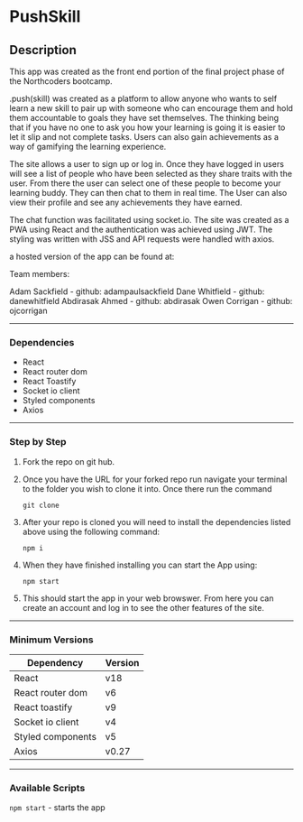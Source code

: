 # PushSkill

## Description

This app was created as the front end portion of the final project phase of the Northcoders bootcamp.

.push(skill) was created as a platform to allow anyone who wants to self learn a new skill to pair up with someone who can encourage them and hold them accountable to goals they have set themselves. The thinking being that if you have no one to ask you how your learning is going it is easier to let it slip and not complete tasks. Users can also gain achievements as a way of gamifying the learning experience.

The site allows a user to sign up or log in. Once they have logged in users will see a list of people who have been selected as they share traits with the user. From there the user can select one of these people to become your learning buddy. They can then chat to them in real time. The User can also view their profile and see any achievements they have earned.

The chat function was facilitated using socket.io. The site was created as a PWA using React and the authentication was achieved using JWT. The styling was written with JSS and API requests were handled with axios.

a hosted version of the app can be found at:

Team members:

Adam Sackfield - github: adampaulsackfield
Dane Whitfield - github: danewhitfield
Abdirasak Ahmed - github: abdirasak
Owen Corrigan - github: ojcorrigan

---

### Dependencies

- React
- React router dom
- React Toastify
- Socket io client
- Styled components
- Axios

---

### Step by Step

1.  Fork the repo on git hub.

2.  Once you have the URL for your forked repo run navigate your terminal to the folder you wish to clone it into. Once there run the command

        git clone

3.  After your repo is cloned you will need to install the dependencies listed above using the following command:

        npm i

4.  When they have finished installing you can start the App using:

        npm start

5.  This should start the app in your web browswer. From here you can create an account and log in to see the other features of the site.

---

### Minimum Versions

| Dependency        | Version |
| ----------------- | ------- |
| React             | v18     |
| React router dom  | v6      |
| React toastify    | v9      |
| Socket io client  | v4      |
| Styled components | v5      |
| Axios             | v0.27   |

---

### Available Scripts

`npm start` - starts the app
